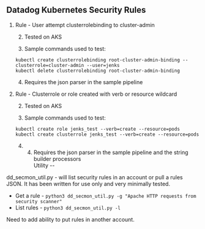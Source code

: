 Datadog Kubernetes Security Rules
--


1) Rule - User attempt clusterrolebinding to cluster-admin

    2) Tested on AKS

    3) Sample commands used to test:

    `kubectl create clusterrolebinding root-cluster-admin-binding --clusterrole=cluster-admin --user=jenks`  
    `kubectl delete clusterrolebinding root-cluster-admin-binding`
    
    4) Requires the json parser in the sample pipeline

2) Rule - Clusterrole or role created with verb or resource wildcard  
  
    2) Tested on AKS  
    
    3) Sample commands used to test:
    
    `kubectl create role jenks_test --verb=create --resource=pods`  
    `kubectl create clusterrole jenks_test --verb=create --resource=pods`  

    4) 4) Requires the json parser in the sample pipeline and the string builder processors  
Utility
--

dd_secmon_util.py - will list security rules in an account or pull a rules JSON.  It has been written for use
only and very minimally tested.  

* Get a rule - `python3 dd_secmon_util.py -g "Apache HTTP requests from security scanner"`  
* List rules - `python3 dd_secmon_util.py -l`  

Need to add ability to put rules in another account.  
